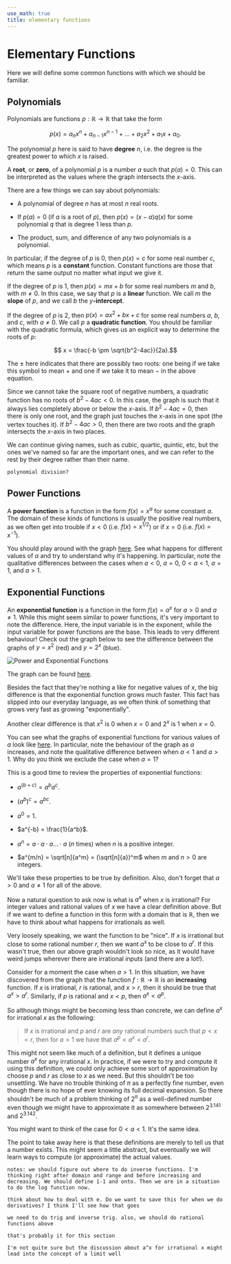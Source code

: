 ```yaml
---
use_math: true
title: elementary functions
---
```


# Elementary Functions

Here we will define some common functions with which we should be familiar.

## Polynomials

Polynomials are functions $p: \mathbb{R} \rightarrow \mathbb{R}$ that take the form

$$p(x) = a_n x^n + a_{n-1} x^{n-1} + ... + a_2 x^2 + a_1 x + a_0.$$

The polynomial $p$ here is said to have **degree** $n$, i.e. the degree is the greatest power to which $x$ is raised.

A **root**, or **zero**, of a polynomial $p$ is a number $a$ such that $p(a) = 0$. This can be interpreted as the values where the graph intersects the $x$-axis.

There are a few things we can say about polynomials:

* A polynomial of degree $n$ has at most $n$ real roots.

* If $p(a) = 0$ (if $a$ is a root of $p$), then $p(x) = (x-a)q(x)$ for some polynomial $q$ that is degree $1$ less than $p$.

* The product, sum, and difference of any two polynomials is a polynomial.

In particular, if the degree of $p$ is $0$, then $p(x) = c$ for some real number $c$, which means $p$ is a **constant** function. Constant functions are those that return the same output no matter what input we give it.

If the degree of $p$ is $1$, then $p(x) = mx+b$ for some real numbers $m$ and $b$, with $m \neq 0$. In this case, we say that $p$ is a **linear** function. We call $m$ the **slope** of $p$, and we call $b$ the $y$**-intercept**.

If the degree of $p$ is $2$, then $p(x) = ax^2 + bx + c$ for some real numbers $a$, $b$, and $c$, with $a\neq 0$. We call $p$ a **quadratic function**. You should be familiar with the quadratic formula, which gives us an explicit way to determine the roots of $p$:

$$ x = \frac{-b \pm \sqrt{b^2-4ac}}{2a}.$$

The $\pm$ here indicates that there are possibly two roots: one being if we take this symbol to mean $+$ and one if we take it to mean $-$ in the above equation.

Since we cannot take the square root of negative numbers, a quadratic function has no roots of $b^2 -4ac <0$. In this case, the graph is such that it always lies completely above or below the $x$-axis. If $b^2-4ac=0$, then there is only one root, and the graph just touches the $x$-axis in one spot (the vertex touches it). If $b^2-4ac > 0$, then there are two roots and the graph intersects the $x$-axis in two places. 

We can continue giving names, such as cubic, quartic, quintic, etc, but the ones we've named so far are the important ones, and we can refer to the rest by their degree rather than their name.

`polynomial division?`


## Power Functions

A **power function** is a function in the form $f(x) = x^a$ for some constant $a$. The domain of these kinds of functions is usually the positive real numbers, as we often get into trouble if $x<0$ (i.e. $f(x) = x^{1/2}$) or if $x = 0$ (i.e. $f(x) = x^{-1}$).

You should play around with the graph [here](https://www.desmos.com/calculator/pahpuj0gr9). See what happens for different values of $a$ and try to understand why it's happening. In particular, note the qualitative differences between the cases when $a<0$, $a=0$, $0<a<1$, $a=1$, and $a>1$.

## Exponential Functions

An **exponential function** is a function in the form $f(x) = a^x$ for $a>0$ and $a\neq 1$. While this might seem similar to power functions, it's very important to note the difference. Here, the input variable is in the exponent, while the input variable for power functions are the base. This leads to very different behaviour! Check out the graph below to see the difference between the graphs of $y = x^2$ (red) and $y=2^x$ (blue).

![Power and Exponential Functions](images/power-exponential.png "Power and Exponential Functions")

The graph can be found [here](https://www.desmos.com/calculator/ozvjuacxok).

Besides the fact that they're nothing a like for negative values of $x$, the big difference is that the exponential function grows much faster. This fact has slipped into our everyday language, as we often think of something that grows very fast as growing "exponentially".

Another clear difference is that $x^2$ is $0$ when $x=0$ and $2^x$ is $1$ when $x=0$.

You can see what the graphs of exponential functions for various values of $a$ look like [here](https://www.desmos.com/calculator/arjes7hh8y). In particular, note the behaviour of the graph as $a$ increases, and note the qualitative difference between when $a<1$ and $a>1$. Why do you think we exclude the case when $a=1$?


This is a good time to review the properties of exponential functions:

* $a^(b+c) = a^b a^c$.

* $(a^b)^c = a^{bc}$.

* $a^0 = 1$.

* $a^{-b} = \frac{1}{a^b}$.

* $a^n = a\cdot a \cdot a ... \cdot a$ ($n$ times) when $n$ is a positive integer.

* $a^{m/n} = \sqrt[n]{a^m} = (\sqrt[n]{a})^m$ when $m$ and $n>0$ are integers.

We'll take these properties to be true by definition. Also, don't forget that $a>0$ and $a\neq 1$ for all of the above.

Now a natural question to ask now is what is $a^x$ when $x$ is irrational? For integer values and rational values of $x$ we have a clear definition above. But if we want to define a function in this form with a domain that is $\mathbb{R}$, then we have to think about what happens for irrationals as well.

Very loosely speaking, we want the function to be "nice". If $x$ is irrational but close to some rational number $r$, then we want $a^x$ to be close to $a^r$. If this wasn't true, then our above graph wouldn't look so nice, as it would have weird jumps wherever there are irrational inputs (and there are a lot!).

Consider for a moment the case when $a>1$. In this situation, we have discovered from the graph that the function $f: \mathbb{R} \rightarrow \mathbb{R}$ is an **increasing** function. If $x$ is irrational, $r$ is rational, and $x>r$, then it should be true that $a^x>a^r$. Similarly, if $p$ is rational and $x<p$, then $a^x < a^p$.

So although things might be becoming less than concrete, we can define $a^x$ for irrational $x$ as the following:

>If $x$ is irrational and $p$ and $r$ are *any* rational numbers such that $p<x<r$, then for $a>1$ we have that $a^p<a^x<a^r$.

This might not seem like much of a definition, but it defines a unique number $a^x$ for any irrational $x$. In practice, if we were to try and compute it using this definition, we could only achieve some sort of approximation by choose $p$ and $r$ as close to $x$ as we need. But this shouldn't be too unsettling. We have no trouble thinking of $\pi$ as a perfectly fine number, even though there is no hope of ever knowing its full decimal expansion. So there shouldn't be much of a problem thinking of $2^{\pi}$ as a well-defined number even though we might have to approximate it as somewhere between $2^{3.141}$ and $2^{3.142}$.

You might want to think of the case for $0<a<1$. It's the same idea.

The point to take away here is that these definitions are merely to tell us that a number exists. This might seem a little abstract, but eventually we will learn ways to compute (or approximate) the actual values.

`notes: we should figure out where to do inverse functions. I'm thinking right after domain and range and before increasing and decreasing. We should define 1-1 and onto. Then we are in a situation to do the log function now.`

`think about how to deal with e. Do we want to save this for when we do derivatives? I think I'll see how that goes`

`we need to do trig and inverse trig. also, we should do rational functions above`

`that's probably it for this section`

`I'm not quite sure but the discussion about a^x for irrational x might lead into the concept of a limit well`

